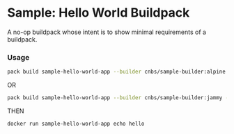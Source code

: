 # Sample: Hello World Buildpack

A no-op buildpack whose intent is to show minimal requirements of a buildpack.

### Usage

```bash
pack build sample-hello-world-app --builder cnbs/sample-builder:alpine --buildpack .
```

OR

```bash
pack build sample-hello-world-app --builder cnbs/sample-builder:jammy --buildpack .
```

THEN

```
docker run sample-hello-world-app echo hello
```
